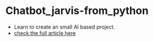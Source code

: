 # Chatbot_jarvis-from_python
* Learn to create an small AI based project. 
* <a href="https://pulkitsinghdev.github.io/Chatbot_jarvis-from_python/" > check the full article here </a>
